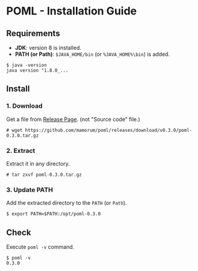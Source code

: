 # POML -  Installation Guide
## Requirements
- **JDK**: version 8 is installed.
- **PATH (or Path)**: `$JAVA_HOME/bin` (or `%JAVA_HOME%\bin`) is added.

```
$ java -version
java version "1.8.0_...
```

## Install
### 1. Download
Get a file from [Release Page](https://github.com/mamorum/poml/releases). (not "Source code" file.)

```
# wget https://github.com/mamorum/poml/releases/download/v0.3.0/poml-0.3.0.tar.gz
```


### 2. Extract
Extract it in any directory.

```
# tar zxvf poml-0.3.0.tar.gz
```


### 3. Update PATH
Add the extracted directory to the `PATH` (or `Path`).

```
$ export PATH=$PATH:/opt/poml-0.3.0
```


## Check
Execute `poml -v` command.

```
$ poml -v
0.3.0
```


